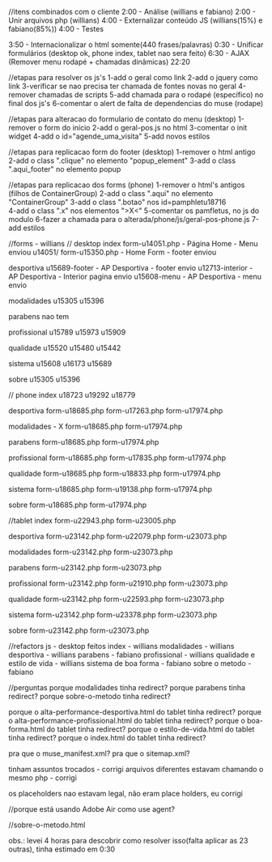 //itens combinados com o cliente
2:00 - Análise (willians e fabiano)
2:00 - Unir arquivos php (willians)
4:00 - Externalizar conteúdo JS (willians(15%) e fabiano(85%))
4:00 - Testes

3:50 - Internacionalizar o html somente(440 frases/palavras)
0:30 - Unificar formulários (desktop ok, phone index, tablet nao sera feito)
6:30 - AJAX (Remover menu rodapé + chamadas dinâmicas)
22:20

//etapas para resolver os js's
1-add o geral como link
2-add o jquery como link
3-verificar se nao precisa ter chamada de fontes novas no geral
4-remover chamadas de scripts
5-add chamada para o rodapé (específico) no final dos js's
6-comentar o alert de falta de dependencias do muse (rodape)

//etapas para alteracao do formulario de contato do menu (desktop)
1-remover o form do início
2-add o geral-pos.js no html
3-comentar o init widget
4-add o id="agende_uma_visita"
5-add novos estilos
	<link rel="stylesheet" type="text/css" href="css/master_home.css?4191303428"/>
	<link rel="stylesheet" type="text/css" href="css/index.css?4243157305" id="pagesheet"/>

//etapas para replicacao form do footer (desktop)
1-remover o html antigo
2-add o class ".clique" no elemento "popup_element"
3-add o class ".aqui_footer" no elemento popup

//etapas para replicacao dos forms (phone)
1-remover o html's antigos (filhos de ContainerGroup)
2-add o class ".aqui" no elemento "ContainerGroup"
3-add o class ".botao" nos id=pamphletu18716	
4-add o class ".x" nos elementos ">X<"
5-comentar os pamfletus, no js do modulo
6-fazer a chamada para o alterada/phone/js/geral-pos-phone.js
	<script src="js/geral-pos-phone.js" type="text/javascript"></script>
7-add estilos
	<link rel="stylesheet" type="text/css" href="css/master_index-master.css?4252405239"/>
  	<link rel="stylesheet" type="text/css" href="css/index.css?4175413306" id="pagesheet"/>	














//forms - willians
// desktop
index
form-u14051.php - Página Home - Menu enviou u14051/
form-u15350.php - Home Form - footer enviou 

desportiva
u15689-footer   - AP Desportiva - footer envio
u12713-interior - AP Desportiva - Interior pagina envio
u15608-menu     - AP Desportiva - menu envio

modalidades
u15305
u15396

parabens
nao tem

profissional
u15789
u15973
u15909

qualidade
u15520
u15480
u15442

sistema
u15608
u16173
u15689

sobre
u15305
u15396

// phone
index
u18723
u19292
u18779

desportiva
form-u18685.php
form-u17263.php
form-u17974.php

modalidades - X
form-u18685.php
form-u17974.php

parabens
form-u18685.php
form-u17974.php

profissional
form-u18685.php
form-u17835.php
form-u17974.php

qualidade
form-u18685.php
form-u18833.php
form-u17974.php

sistema
form-u18685.php
form-u19138.php
form-u17974.php

sobre
form-u18685.php
form-u17974.php

//tablet
index
form-u22943.php
form-u23005.php

desportiva
form-u23142.php
form-u22079.php
form-u23073.php

modalidades
form-u23142.php
form-u23073.php

parabens
form-u23142.php
form-u23073.php

profissional
form-u23142.php
form-u21910.php
form-u23073.php

qualidade
form-u23142.php
form-u22593.php
form-u23073.php

sistema
form-u23142.php
form-u23378.php
form-u23073.php

sobre
form-u23142.php
form-u23073.php

//refactors js - desktop feitos
index - willians
modalidades - willians
desportiva - willians
parabens - fabiano
profissional - willians
qualidade e estilo de vida - willians
sistema de boa forma - fabiano
sobre o metodo - fabiano


//perguntas
porque modalidades tinha redirect?
porque parabens tinha redirect?
porque sobre-o-metodo tinha redirect?

porque o alta-performance-desportiva.html do tablet tinha redirect?
porque o alta-performance-profissional.html do tablet tinha redirect?
porque o boa-forma.html do tablet tinha redirect?
porque o estilo-de-vida.html do tablet tinha redirect?
porque o index.html do tablet tinha redirect?

pra que o muse_manifest.xml?
pra que o sitemap.xml?

tinham assuntos trocados - corrigi
arquivos diferentes estavam chamando o mesmo php - corrigi

os placeholders nao estavam legal, não eram place holders, eu corrigi

//porque está usando Adobe Air como use agent?
<!--HTML Widget code-->
<!-- <script type="text/javascript">
	if( navigator.userAgent.indexOf("AdobeAIR") >= 0)
		$("#u10085_iframe").replaceWith('<img width="774" height="499" style="background-color:#EEE;" src="http://www.youtube.com/yt/brand/media/image/YouTube-logo-full_color.png"/>')
</script>

<script type="text/javascript">
	if( navigator.userAgent.indexOf("AdobeAIR") >= 0)
		$("#u10099_iframe").replaceWith('<img width="774" height="499" style="background-color:#EEE;" src="http://www.youtube.com/yt/brand/media/image/YouTube-logo-full_color.png"/>')
</script> -->

//sobre-o-metodo.html
<!--HTML Widget code-->
<script type="text/javascript">
	if( navigator.userAgent.indexOf("AdobeAIR") >= 0)
		$("#u2697_iframe").replaceWith('<img width="774" height="495" style="background-color:#EEE;" src="http://www.youtube.com/yt/brand/media/image/YouTube-logo-full_color.png"/>')
</script>

<script type="text/javascript">
	if( navigator.userAgent.indexOf("AdobeAIR") >= 0)
		$("#u2709_iframe").replaceWith('<img width="774" height="499" style="background-color:#EEE;" src="http://www.youtube.com/yt/brand/media/image/YouTube-logo-full_color.png"/>')
</script>

<script type="text/javascript">
	if( navigator.userAgent.indexOf("AdobeAIR") >= 0)
		$("#u2722_iframe").replaceWith('<img width="774" height="507" style="background-color:#EEE;" src="http://www.youtube.com/yt/brand/media/image/YouTube-logo-full_color.png"/>')
</script>

obs.: levei 4 horas para descobrir como resolver isso(falta aplicar as 23 outras), tinha estimado em 0:30



